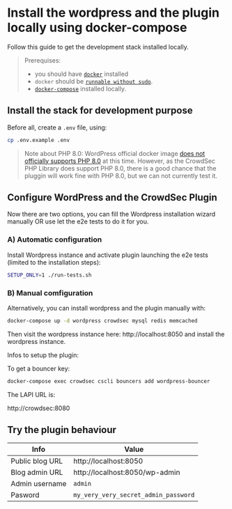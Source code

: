 # Install the wordpress and the plugin locally using docker-compose

Follow this guide to get the development stack installed locally.

> Prerequises:
> - you should have [`docker`](https://docs.docker.com/get-docker/) installed
> - `docker` should be [`runnable without sudo`](https://docs.docker.com/engine/install/linux-postinstall/).
> - [`docker-compose`](https://docs.docker.com/compose/install/) installed locally.

## Install the stack for development purpose

Before all, create a `.env` file, using:

```bash
cp .env.example .env
```

> Note about PHP 8.0: WordPress official docker image [does not officially supports PHP 8.0](https://hub.docker.com/_/wordpress?tab=tags&page=1&ordering=last_updated) at this time. However, as the CrowdSec PHP Library does support PHP 8.0, there is a good chance that the pluggin will work fine with PHP 8.0, but we can not currently test it.

## Configure WordPress and the CrowdSec Plugin

Now there are two options, you can fill the Wordpress installation wizard manually OR use let the e2e tests to do it for you.

### A) Automatic configuration

Install Wordpress instance and activate plugin launching the e2e tests (limited to the installation steps):

```bash
SETUP_ONLY=1 ./run-tests.sh
```

### B) Manual comfiguration

Alternatively, you can install wordpress and the plugin manually with:

```bash
docker-compose up -d wordpress crowdsec mysql redis memcached
```

Then visit the wordpress instance here: http://localhost:8050 and install the wordpress instance.

Infos to setup the plugin:

To get a bouncer key:

```bash
docker-compose exec crowdsec cscli bouncers add wordpress-bouncer
```

The LAPI URL is:

http://crowdsec:8080

## Try the plugin behaviour

| Info            | Value                                |
|-----------------|--------------------------------------|
| Public blog URL | http://localhost:8050                |
| Blog admin URL  | http://localhost:8050/wp-admin       |
| Admin username  | `admin`                              |
| Pasword         | `my_very_very_secret_admin_password` |